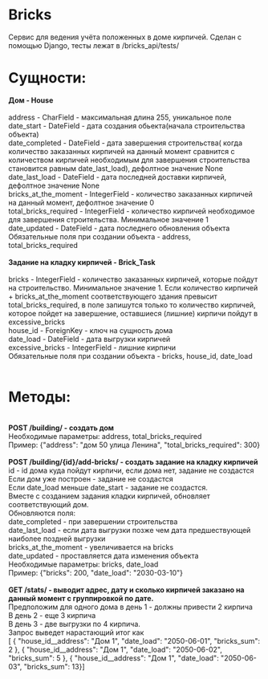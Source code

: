 # Bricks

Сервис для ведения учёта положенных в доме кирпичей. 
Сделан с помощью Django, тесты лежат в /bricks_api/tests/

# Сущности:
**Дом - House**<br/><br/>
address - CharField - максимальная длина 255, уникальное поле<br/>
date_start - DateField - дата создания обьекта(начала строительства объекта)<br/>
date_completed - DateField - дата завершения строительства( когда количество заказанных кирпичей на  данный момент сравнится с количеством кирпичей необходимым для завершения строительства становится равным date_last_load), дефолтное значение None<br/>
date_last_load - DateField - дата последней доставки кирпичей, дефолтное значение None<br/>
bricks_at_the_moment - IntegerField - количество заказанных кирпичей на данный момент, дефолтное значение 0<br/>
total_bricks_required - IntegerField - количество кирпичей необходимое для завершения строительства. Минимальное значение 1<br/>
date_updated - DateField - дата последнего обновления объекта<br/>
Обязательные поля при создании объекта - address, total_bricks_required<br/><br/>
**Задание на кладку кирпичей - Brick_Task**<br/><br/>
bricks - IntegerField - количество заказанных кирпичей, которые пойдут на строительство. Минимальное значение 1. Если количество кирпичей + bricks_at_the_moment соответствующего здания превысит total_bricks_required, в поле запишутся только то количество кирпичей, которое пойдет на завершение, оставшиеся (лишние) кирпичи пойдут в excessive_bricks<br/>
house_id - ForeignKey - ключ на сущность дома<br/>
date_load -  DateField - дата выгрузки кирпичей<br/>
excessive_bricks - IntegerField - лишние кирпичи<br/>
Обязательные поля при создании объекта - bricks, house_id, date_load<br/><br/>
# Методы:
<br/>**POST /building/ - создать дом**<br/>
Необходимые параметры: address, total_bricks_required <br/>
Пример: {"address": "дом 50 улица Ленина", "total_bricks_required": 300}<br/><br/>
**POST /building/{id}/add-bricks/ - создать задание на кладку кирпичей**<br/>
id - id дома куда пойдут кирпичи, если дома нет, задание не создастся<br/>
Если дом уже построен - задание не создастся<br/>
Если date_load меньше date_start - задание не создастся.<br/>
Вместе с созданием задания кладки кирпичей, обновляет соответствующий дом.<br/> 
Обновляются поля:<br/> 
date_completed - при завершении строительства<br/>
date_last_load - если дата выгрузки позже чем дата предшествующей наиболее поздней выгрузки<br/>
bricks_at_the_moment - увеличивается на bricks<br/>
date_updated - проставляется дата изменения объекта<br/>
Необходимые параметры: bricks, date_load<br/>
Пример: {"bricks": 200, "date_load": "2030-03-10"}<br/><br/>
**GET /stats/ - выводит адрес, дату и сколько кирпичей заказано на данный момент с группировкой по дате.**<br/>
Предположим для одного дома в день 1 - должны привести 2 кирпича<br/>
В день 2 - еще 3 кирпича<br/>
В день 3 - две выгрузки по 4 кирпича.<br/>
Запрос выведет нарастающий итог как<br/>
[ { "house_id__address": "Дом 1",  "date_load": "2050-06-01", "bricks_sum": 2 },
{ "house_id__address": "Дом 1",  "date_load": "2050-06-02", "bricks_sum": 5 },
{ "house_id__address": "Дом 1",  "date_load": "2050-06-03", "bricks_sum": 13}]
